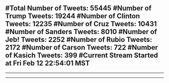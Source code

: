 #Total Number of Tweets: 55445 
#Number of Trump Tweets: 19244
#Number of Clinton Tweets: 12235
#Number of Cruz Tweets: 10431
#Number of Sanders Tweets: 8010
#Number of Jeb! Tweets: 2252
#Number of Rubio Tweets: 2172
#Number of Carson Tweets: 722
#Number of Kasich Tweets: 399
#Current Stream Started at Fri Feb 12 22:54:01 MST
---
---
---
